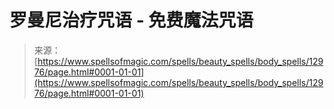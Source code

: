 <!--yml

类别：未分类

日期：2024-06-12 18:51:02

-->

# 罗曼尼治疗咒语 - 免费魔法咒语

> 来源：[https://www.spellsofmagic.com/spells/beauty_spells/body_spells/12976/page.html#0001-01-01](https://www.spellsofmagic.com/spells/beauty_spells/body_spells/12976/page.html#0001-01-01)
